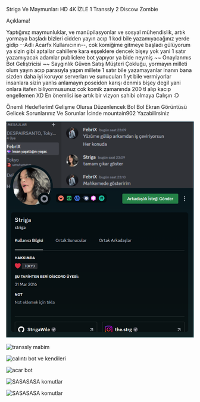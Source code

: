 Striga Ve Maymunları HD 4K İZLE 
1 Transsly
2 Discow Zombie


Açıklama!

Yaptığınız maymunluklar, ve manüpilasyonlar ve sosyal mühendislik, artık yormaya başladı bizleri cidden yayın acıp 1 kod bile yazamıyacağınız yerde gidip --Adlı Acarfx Kullanıcının--, cok komiğime gitmeye başladı gülüyorum ya sizin gibi aptallar cahillere kara eşşeklere dencek bişey yok yani 1 satır yazamıyacak adamlar publiclere bot yapıyor ya bide neymiş ~~ Onaylanmıs Bot Geliştricisi ~~ Saygınlık Güven Satış Müşteri Çokluğu, yormayın milleti olum yayın acıp parasıyla yapın millete 1 satır bile yazamayanlar inanın bana sizden daha iyi koruyor serverları ve sunucuları 1 yt bile vermiyorlar insanlara sizin yanlıs anlamayın poseidon karışı denmis bişey degil yani onlara itafen biliyormusunuz cok komik zamanında 200 tl alıp kacıp engellemen XD
En önemlisi ise artık bir vizyon sahibi olmaya Calışın :D


Önemli Hedeflerim!
Gelişme Olursa Düzenlencek Bol Bol Ekran Görüntüsü Gelicek Sorunlarınız Ve Sorunlar İcinde mountain902 Yazabilirsiniz 




![STG](STG.png)


![transsly mabim](transslymabim.png)





![calıntı bot ve kendileri](calıntıbotvekendileri.png)

![acar bot](acarbot.png)

![SASASASA komutlar](SASASASAkomutlar.png)

![SASASASA komutlar](SASASASAkomutlar.png)







